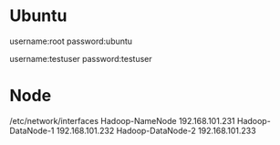 
# Ubuntu
username:root
password:ubuntu

username:testuser
password:testuser

# Node
/etc/network/interfaces
Hadoop-NameNode 192.168.101.231
Hadoop-DataNode-1 192.168.101.232
Hadoop-DataNode-2 192.168.101.233

